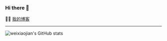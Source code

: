 ### Hi there 👋

:man_technologist:  [我的博客](http://blog.imwj.club/)

---------------------------------------------------------------------------------------------------------------------------------------------------------------------------------

![weixiaojian's GitHub stats](https://github-readme-stats.vercel.app/api?username=weixiaojian&show_icons=true&theme=dark)

<!--
**weixiaojian/weixiaojian** is a ✨ _special_ ✨ repository because its `README.md` (this file) appears on your GitHub profile.

Here are some ideas to get you started:

- 🔭 I’m currently working on ...
- 🌱 I’m currently learning ...
- 👯 I’m looking to collaborate on ...
- 🤔 I’m looking for help with ...
- 💬 Ask me about ...
- 📫 How to reach me: ...
- 😄 Pronouns: ...
- ⚡ Fun fact: ...
-->
